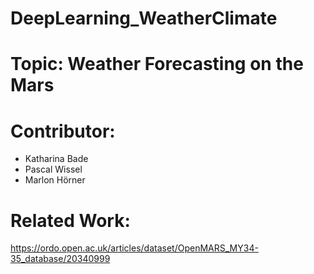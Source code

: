 # DeepLearning_WeatherClimate

# Topic: Weather Forecasting on the Mars

# Contributor:

- Katharina Bade
- Pascal Wissel
- Marlon Hörner

# Related Work:
https://ordo.open.ac.uk/articles/dataset/OpenMARS_MY34-35_database/20340999
